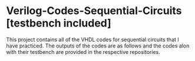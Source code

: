 # Verilog-Codes-Sequential-Circuits [testbench included]

This project contains all of the VHDL codes for sequential circuits that I have practiced. 
The outputs of the codes are as follows and the codes alon with their testbench are provided in the respective repositories.
